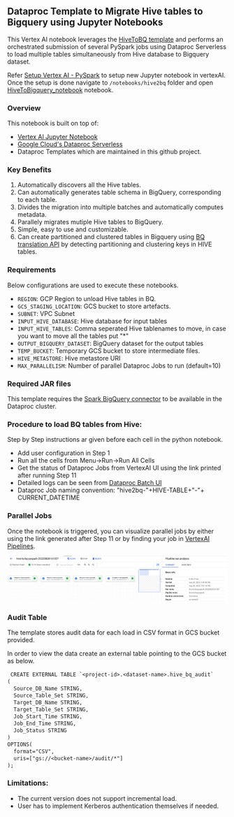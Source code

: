 ## Dataproc Template to Migrate Hive tables to Bigquery using Jupyter Notebooks

This Vertex AI notebook leverages the [HiveToBQ template](/python/dataproc_templates/hive#hive-to-bigquery) 
and performs an orchestrated submission of several PySpark jobs using Dataproc Serverless to load multiple 
tables simultaneously from Hive database to Bigquery dataset.

Refer [Setup Vertex AI - PySpark](../generic_notebook/README.md) to setup new Jupyter notebook in vertexAI. 
Once the setup is done navigate to `/notebooks/hive2bq` folder and open 
[HiveToBigquery_notebook](HiveToBigquery_notebook.ipynb) notebook.

### Overview
This notebook is built on top of:
* [Vertex AI Jupyter Notebook](https://cloud.google.com/vertex-ai/docs/tutorials/jupyter-notebooks) 
* [Google Cloud's Dataproc Serverless](https://cloud.google.com/dataproc-serverless/)
* Dataproc Templates which are maintained in this github project.

### Key Benefits
1) Automatically discovers all the Hive tables.
2) Can automatically generates table schema in BigQuery, corresponding to each table.
3) Divides the migration into multiple batches and automatically computes metadata.
4) Parallely migrates mutiple Hive tables to BigQuery.
5) Simple, easy to use and customizable.
6) Can create partitioned and clustered tables in Bigquery using [BQ translation API](https://cloud.google.com/bigquery/docs/reference/migration) by detecting partitioning and clustering keys in HIVE tables. 

### Requirements

Below configurations are used to execute these notebooks.

* `REGION`: GCP Region  to unload Hive tables in BQ.
* `GCS_STAGING_LOCATION`: GCS bucket to store artefacts.
* `SUBNET`: VPC Subnet
* `INPUT_HIVE_DATABASE`: Hive database for input tables
* `INPUT_HIVE_TABLES`: Comma seperated Hive tablenames to move, in case you want to move all the tables put "*"
* `OUTPUT_BIGQUERY_DATASET`: BigQuery dataset for the output tables
* `TEMP_BUCKET`: Temporary GCS bucket to store intermediate files.
* `HIVE_METASTORE`: Hive metastore URI
* `MAX_PARALLELISM`: Number of parallel Dataproc Jobs to run (default=10)

### Required JAR files

This template requires the 
[Spark BigQuery connector](https://cloud.google.com/dataproc-serverless/docs/guides/bigquery-connector-spark-example) 
to be available in the Dataproc cluster.

### Procedure to load BQ tables from Hive:
Step by Step instructions ar given before each cell in the python notebook.

* Add user configuration in Step 1
* Run all the cells from Menu->Run->Run All Cells
* Get the status of Dataproc Jobs from VertexAI UI using the link printed after running Step 11
* Detailed logs can be seen from [Dataproc Batch UI](https://console.cloud.google.com/dataproc/batches)
 * Dataproc Job naming convention: "hive2bq-"+HIVE-TABLE+"-"+ CURRENT_DATETIME

### Parallel Jobs
Once the notebook is triggered, you can visualize parallel jobs by either using the link generated after 
Step 11 or by finding your job in [VertexAI Pipelines](https://console.cloud.google.com/vertex-ai/pipelines/).

![workbench](images/HiveToBQ_Flow.png)


### Audit Table

The template stores audit data for each load in CSV format in GCS bucket provided.

In order to view the data create an external table pointing to the GCS bucket as below.


```
 CREATE EXTERNAL TABLE `<project-id>.<dataset-name>.hive_bq_audit`
(
  Source_DB_Name STRING,
  Source_Table_Set STRING,
  Target_DB_Name STRING,
  Target_Table_Set STRING,
  Job_Start_Time STRING,
  Job_End_Time STRING,
  Job_Status STRING
)
OPTIONS(
  format="CSV",
  uris=["gs://<bucket-name>/audit/*"]
);
```

### Limitations:

* The current version does not support incremental load.
* User has to implement Kerberos authentication themselves if needed.
